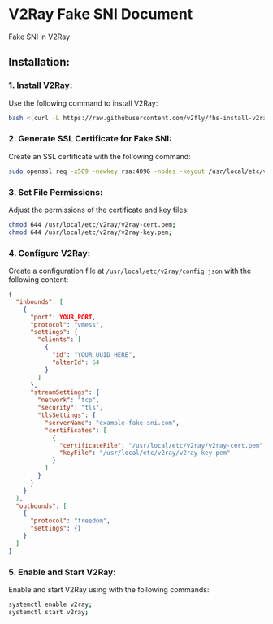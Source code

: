# V2Ray Fake SNI Document
Fake SNI in V2Ray

## Installation:

### 1. Install V2Ray:
Use the following command to install V2Ray:

```bash
bash <(curl -L https://raw.githubusercontent.com/v2fly/fhs-install-v2ray/master/install-release.sh)
```

### 2. Generate SSL Certificate for Fake SNI:
Create an SSL certificate with the following command:

```bash
sudo openssl req -x509 -newkey rsa:4096 -nodes -keyout /usr/local/etc/v2ray/v2ray-cert.pem -out /usr/local/etc/v2ray/v2ray-cert.pem -days 365 -subj "/CN=example-fake-sni.com"
```

### 3. Set File Permissions:
Adjust the permissions of the certificate and key files:

```bash
chmod 644 /usr/local/etc/v2ray/v2ray-cert.pem;
chmod 644 /usr/local/etc/v2ray/v2ray-key.pem;
```

### 4. Configure V2Ray:
Create a configuration file at `/usr/local/etc/v2ray/config.json` with the following content:

```json
{
  "inbounds": [
    {
      "port": YOUR_PORT,
      "protocol": "vmess",
      "settings": {
        "clients": [
          {
            "id": "YOUR_UUID_HERE",
            "alterId": 64
          }
        ]
      },
      "streamSettings": {
        "network": "tcp",
        "security": "tls",
        "tlsSettings": {
          "serverName": "example-fake-sni.com",
          "certificates": [
            {
              "certificateFile": "/usr/local/etc/v2ray/v2ray-cert.pem",
              "keyFile": "/usr/local/etc/v2ray/v2ray-key.pem"
            }
          ]
        }
      }
    }
  ],
  "outbounds": [
    {
      "protocol": "freedom",
      "settings": {}
    }
  ]
}
```

### 5. Enable and Start V2Ray:
Enable and start V2Ray using with the following commands:

```bash
systemctl enable v2ray;
systemctl start v2ray;
```

